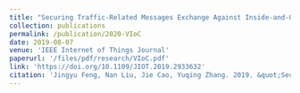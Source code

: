 ```yaml
---
title: "Securing Traffic-Related Messages Exchange Against Inside-and-Outside Collusive Attack in Vehicular Networks"
collection: publications
permalink: /publication/2020-VIoC
date: 2019-08-07
venue: 'IEEE Internet of Things Journal'
paperurl: '/files/pdf/research/VIoC.pdf'
link: 'https://doi.org/10.1109/JIOT.2019.2933632'
citation: 'Jingyu Feng, Nan Liu, Jie Cao, Yuqing Zhang. 2019. &quot;Securing Traffic-Related Messages Exchange Against Inside-and-Outside Collusive Attack in Vehicular Networks.&quot; <i>IEEE IoT-J</i> doi:10.1109/JIOT.2019.2933632'
---
```

